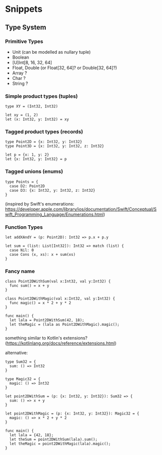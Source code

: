 # Snippets

## Type System

### Primitive Types
 - Unit (can be modelled as nullary tuple)
 - Boolean
 - [U]Int[8, 16, 32, 64]
 - Float, Double (or Float[32, 64]? or Double[32, 64]?)
 - Array<primitive type> ?
 - Char ?
 - String ?

### Simple product types (tuples)

```
type XY = (Int32, Int32)

let xy = (1, 2)
let (x: Int32, y: Int32) = xy
```

### Tagged product types (records)

```
type Point2D = {x: Int32, y: Int32}
type Point3D = {x: Int32, y: Int32, z: Int32}

let p = {x: 1, y: 2}
let {x: Int32, y: Int32} = p
```

### Tagged unions (enums)

```
type Points = {
  case D2: Point2D
  case D3: {x: Int32, y: Int32, z: Int32}
}
```

(inspired by Swift's enumerations: https://developer.apple.com/library/ios/documentation/Swift/Conceptual/Swift_Programming_Language/Enumerations.html)

### Function Types

```
let addXAndY = (p: Point2D): Int32 => p.x + p.y
```

```
let sum = (list: List[Int32]): Int32 => match (list) {
  case Nil: 0
  case Cons (x, xs): x + sum(xs) 
}
```

### Fancy name

```
class Point2DWithSum(val x:Int32, val y:Int32) {
  func sum() = x + y
}

class Point2DWithMagic(val x:Int32, val y:Int32) {
  func magic() = x * 2 + y * 2
}

func main() {
  let lala = Point2DWithSum(42, 18);
  let theMagic = (lala as Point2DWithMagic).magic();
}
```

something similar to Kotlin's extensions? (https://kotlinlang.org/docs/reference/extensions.html)

alternative:

```
type Sum32 = {
  sum: () => Int32
}

type Magic32 = {
  magic: () => Int32
}

let point2DWithSum = (p: {x: Int32, y: Int32}): Sum32 => {
  sum: () => x + y
}

let point2DWithMagic = (p: {x: Int32, y: Int32}): Magic32 = {
  magic: () => x * 2 + y * 2
}

func main() {
  let lala = {42, 18};
  let theSum = point2DWithSum(lala).sum();
  let theMagic = point2DWithMagic(lala).magic();
}
```
